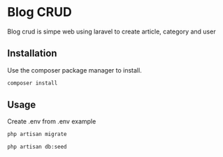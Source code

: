 # Blog CRUD

Blog crud is simpe web using laravel to create article, category and user

## Installation

Use the composer package manager to install.

```bash
composer install
```

## Usage

Create .env from .env example

```bash
php artisan migrate
```
```bash
php artisan db:seed
```
